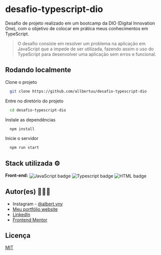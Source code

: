 # desafio-typescript-dio

Desafio de projeto realizado em um bootcamp da DIO (Digital Innovation One), com o objetivo de colocar em prática meus conhecimentos em TypeScript.

> O desafio consiste em resolver um problema na aplicação em JavaScript que a impede de ser utilizada, fazendo assim o uso do TypeScript para desenvolver uma aplicação sem erros e funcional.

## Rodando localmente

Clone o projeto

```bash
  git clone https://github.com/allbertuu/desafio-typescript-dio
```

Entre no diretório do projeto

```bash
  cd desafio-typescript-dio
```

Instale as dependências

```bash
  npm install
```

Inicie o servidor

```bash
  npm run start
```

## Stack utilizada ⚙

**Front-end:** 
  <img align="center" alt="JavaScript badge" src="https://img.shields.io/badge/JavaScript-F7DF1E?style=for-the-badge&logo=javascript&logoColor=black">
  <img align="center" alt="Typescript badge" src="https://img.shields.io/badge/TypeScript-007ACC?style=for-the-badge&logo=typescript&logoColor=white">
  <img align="center" alt="HTML badge" src="https://img.shields.io/badge/HTML5-E34F26?style=for-the-badge&logo=html5&logoColor=white">

## Autor(es) 🙎🏻‍♂️

- Instagram - [@albert.vny](https://www.instagram.com/albert.vny/?hl=pt-br)
- [Meu portfólio website](https://portfolio-allbertuu.vercel.app/)
- [LinkedIn](https://www.linkedin.com/in/albertov-albuquerque/)
- [Frontend Mentor](https://www.frontendmentor.io/profile/allbertuu)

## Licença

[MIT](https://choosealicense.com/licenses/mit/)
